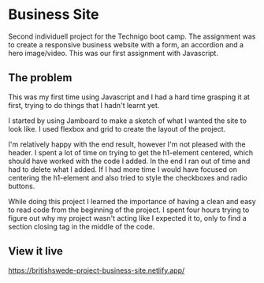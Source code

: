 # Business Site

Second individuell project for the Technigo boot camp. The assignment was to create a responsive business website with a form, an accordion and a hero image/video. This was our first assignment with Javascript.

## The problem

This was my first time using Javascript and I had a hard time grasping it at first, trying to do things that I hadn't learnt yet. 

I started by using Jamboard to make a sketch of what I wanted the site to look like. I used flexbox and grid to create the layout of the project. 

I'm relatively happy with the end result, however I'm not pleased with the header. I spent a lot of time on trying to get the h1-element centered, which should have worked with the code I added. In the end I ran out of time and had to delete what I added. If I had more time I would have focused on centering the h1-element and also tried to style the checkboxes and radio buttons. 

While doing this project I learned the importance of having a clean and easy to read code from the beginning of the project. I spent four hours trying to figure out why my project wasn't acting like I expected it to, only to find a section closing tag in the middle of the code. 

## View it live
https://britishswede-project-business-site.netlify.app/
